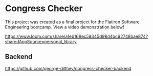 # Congress Checker

This project was created as a final project for the Flatiron Software Engineering bootcamp. View a video demonstration below!

https://www.loom.com/share/a1eb168ec59345d98d4bc92748bae874?sharedAppSource=personal_library


## Backend

https://github.com/george-dilthey/congress-checker-backend

